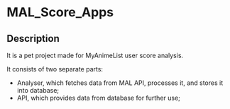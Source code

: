 # MAL_Score_Apps
## Description
It is a pet project made for MyAnimeList user score analysis.

It consists of two separate parts:
  - Analyser, which fetches data from MAL API, processes it, and stores it into database;
  - API, which provides data from database for further use;
